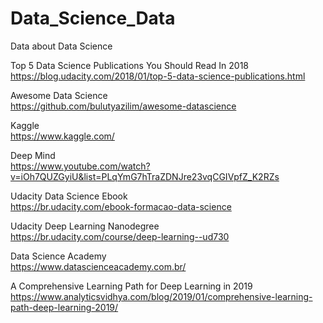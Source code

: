 # Data_Science_Data
Data about Data Science

Top 5 Data Science Publications You Should Read In 2018</br>
https://blog.udacity.com/2018/01/top-5-data-science-publications.html

Awesome Data Science</br>
https://github.com/bulutyazilim/awesome-datascience

Kaggle</br>
https://www.kaggle.com/

Deep Mind</br>
https://www.youtube.com/watch?v=iOh7QUZGyiU&list=PLqYmG7hTraZDNJre23vqCGIVpfZ_K2RZs

Udacity Data Science Ebook</br>
https://br.udacity.com/ebook-formacao-data-science

Udacity Deep Learning Nanodegree</br>
https://br.udacity.com/course/deep-learning--ud730

Data Science Academy</br>
https://www.datascienceacademy.com.br/

A Comprehensive Learning Path for Deep Learning in 2019</br>
https://www.analyticsvidhya.com/blog/2019/01/comprehensive-learning-path-deep-learning-2019/
